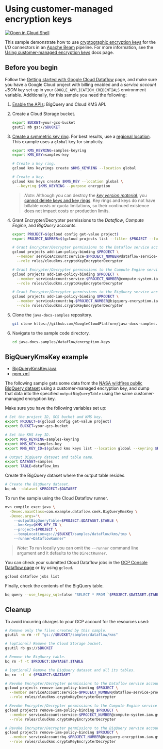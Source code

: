 # Using customer-managed encryption keys

[![Open in Cloud Shell](http://gstatic.com/cloudssh/images/open-btn.svg)](https://console.cloud.google.com/cloudshell/editor)

This sample demonstrate how to use
[cryptographic encryption keys](https://cloud.google.com/kms/)
for the I/O connectors in an
[Apache Beam](https://beam.apache.org) pipeline.
For more information, see the
[Using customer-managed encryption keys](https://cloud.google.com/dataflow/docs/guides/customer-managed-encryption-keys)
docs page.

## Before you begin

Follow the
[Getting started with Google Cloud Dataflow](../README.md)
page, and make sure you have a Google Cloud project with billing enabled
and a *service account JSON key* set up in your `GOOGLE_APPLICATION_CREDENTIALS` environment variable.
Additionally, for this sample you need the following:

1. [Enable the APIs](https://console.cloud.google.com/flows/enableapi?apiid=bigquery,cloudkms.googleapis.com):
   BigQuery and Cloud KMS API.

1. Create a Cloud Storage bucket.

   ```sh
   export BUCKET=your-gcs-bucket
   gsutil mb gs://$BUCKET
   ```

1. [Create a symmetric key ring](https://cloud.google.com/kms/docs/creating-keys).
   For best results, use a [regional location](https://cloud.google.com/kms/docs/locations).
   This example uses a `global` key for simplicity.

   ```sh
   export KMS_KEYRING=samples-keyring
   export KMS_KEY=samples-key

   # Create a key ring.
   gcloud kms keyrings create $KMS_KEYRING --location global

   # Create a key.
   gcloud kms keys create $KMS_KEY --location global \
     --keyring $KMS_KEYRING --purpose encryption
   ```

   > *Note:* Although you can destroy the
   > [*key version material*](https://cloud.google.com/kms/docs/destroy-restore),
   > you [cannot delete keys and key rings](https://cloud.google.com/kms/docs/object-hierarchy#lifetime).
   > Key rings and keys do not have billable costs or quota limitations,
   > so their continued existence does not impact costs or production limits.

1. Grant Encrypter/Decrypter permissions to the *Dataflow*, *Compute Engine*, and *BigQuery* accounts.

   ```sh
   export PROJECT=$(gcloud config get-value project)
   export PROJECT_NUMBER=$(gcloud projects list --filter $PROJECT --format "value(PROJECT_NUMBER)")

   # Grant Encrypter/Decrypter permissions to the Dataflow service account.
   gcloud projects add-iam-policy-binding $PROJECT \
     --member serviceAccount:service-$PROJECT_NUMBER@dataflow-service-producer-prod.iam.gserviceaccount.com \
     --role roles/cloudkms.cryptoKeyEncrypterDecrypter

   # Grant Encrypter/Decrypter permissions to the Compute Engine service account.
   gcloud projects add-iam-policy-binding $PROJECT \
     --member serviceAccount:service-$PROJECT_NUMBER@compute-system.iam.gserviceaccount.com \
     --role roles/cloudkms.cryptoKeyEncrypterDecrypter

   # Grant Encrypter/Decrypter permissions to the BigQuery service account.
   gcloud projects add-iam-policy-binding $PROJECT \
     --member serviceAccount:bq-$PROJECT_NUMBER@bigquery-encryption.iam.gserviceaccount.com \
     --role roles/cloudkms.cryptoKeyEncrypterDecrypter
   ```

1. Clone the `java-docs-samples` repository.

   ```sh
   git clone https://github.com/GoogleCloudPlatform/java-docs-samples.git
   ```

1. Navigate to the sample code directory.

   ```sh
   cd java-docs-samples/dataflow/encryption-keys
   ```

## BigQueryKmsKey example

* [BigQueryKmsKey.java](src/main/java/com/example/dataflow/cmek/BigQueryKmsKey.java)
* [pom.xml](pom.xml)

The following sample gets some data from the
[NASA wildfires public BigQuery dataset](https://console.cloud.google.com/bigquery?p=bigquery-public-data&d=nasa_wildfire&t=past_week&page=table)
using a customer-managed encryption key, and dump that data into the specified `outputBigQueryTable`
using the same customer-managed encryption key.

Make sure you have the following variables set up:

```sh
# Set the project ID, GCS bucket and KMS key.
export PROJECT=$(gcloud config get-value project)
export BUCKET=your-gcs-bucket

# Set the KMS key ID.
export KMS_KEYRING=samples-keyring
export KMS_KEY=samples-key
export KMS_KEY_ID=$(gcloud kms keys list --location global --keyring $KMS_KEYRING --filter $KMS_KEY --format "value(NAME)")

# Output BigQuery dataset and table name.
export DATASET=samples
export TABLE=dataflow_kms
```

Create the BigQuery dataset where the output table resides.

```sh
# Create the BigQuery dataset.
bq mk --dataset $PROJECT:$DATASET
```

To run the sample using the Cloud Dataflow runner.

```sh
mvn compile exec:java \
  -Dexec.mainClass=com.example.dataflow.cmek.BigQueryKmsKey \
  -Dexec.args="\
    --outputBigQueryTable=$PROJECT:$DATASET.$TABLE \
    --kmsKey=$KMS_KEY_ID \
    --project=$PROJECT \
    --tempLocation=gs://$BUCKET/samples/dataflow/kms/tmp \
    --runner=DataflowRunner"
```

> *Note:* To run locally you can omit the `--runner` command line argument and it defaults to the `DirectRunner`.

You can check your submitted Cloud Dataflow jobs in the [GCP Console Dataflow page](https://console.cloud.google.com/dataflow) or by using `gcloud`.

```sh
gcloud dataflow jobs list
```

Finally, check the contents of the BigQuery table.

```sh
bq query --use_legacy_sql=false "SELECT * FROM `$PROJECT.$DATASET.$TABLE`"
```

## Cleanup

To avoid incurring charges to your GCP account for the resources used:

```sh
# Remove only the files created by this sample.
gsutil -m rm -rf "gs://$BUCKET/samples/dataflow/kms"

# [optional] Remove the Cloud Storage bucket.
gsutil rb gs://$BUCKET

# Remove the BigQuery table.
bq rm -f -t $PROJECT:$DATASET.$TABLE

# [optional] Remove the BigQuery dataset and all its tables.
bq rm -rf -d $PROJECT:$DATASET

# Revoke Encrypter/Decrypter permissions to the Dataflow service account.
gcloud projects remove-iam-policy-binding $PROJECT \
  --member serviceAccount:service-$PROJECT_NUMBER@dataflow-service-producer-prod.iam.gserviceaccount.com \
  --role roles/cloudkms.cryptoKeyEncrypterDecrypter

# Revoke Encrypter/Decrypter permissions to the Compute Engine service account.
gcloud projects remove-iam-policy-binding $PROJECT \
  --member serviceAccount:service-$PROJECT_NUMBER@compute-system.iam.gserviceaccount.com \
  --role roles/cloudkms.cryptoKeyEncrypterDecrypter

# Revoke Encrypter/Decrypter permissions to the BigQuery service account.
gcloud projects remove-iam-policy-binding $PROJECT \
  --member serviceAccount:bq-$PROJECT_NUMBER@bigquery-encryption.iam.gserviceaccount.com \
  --role roles/cloudkms.cryptoKeyEncrypterDecrypter
```
